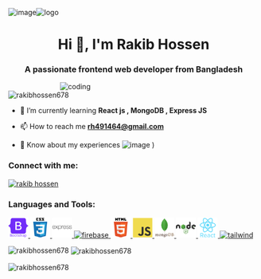 ![image](https://github.com/RakibHossen678/RakibHossen678/assets/149133972/75895cd0-8446-4a2a-beb1-7af0f8ba754d)![logo](https://i.ibb.co/Km0T9Rf/Front-end.png)
<h1 align="center">Hi 👋, I'm Rakib Hossen</h1>
<h3 align="center">A passionate frontend web developer from Bangladesh</h3>

<img align='right' alt='coding' width='400' src='https://user-images.githubusercontent.com/115187902/230700872-d5f44b85-56c7-4e27-80a4-6e2db901e60c.gif'>

<p align="left"> <img src="https://komarev.com/ghpvc/?username=rakibhossen678&label=Profile%20views&color=0e75b6&style=flat" alt="rakibhossen678" /> </p>

- 🌱 I’m currently learning **React js , MongoDB , Express JS**

- 📫 How to reach me **rh491464@gmail.com**

- 📄 Know about my experiences ![image](https://github.com/RakibHossen678/RakibHossen678/assets/149133972/2352e062-6e47-4107-a61e-8386eb2bf6e7)
)

<h3 align="left">Connect with me:</h3>
<p align="left">
<a href="https://linkedin.com/in/rakib hossen" target="blank"><img align="center" src="https://raw.githubusercontent.com/rahuldkjain/github-profile-readme-generator/master/src/images/icons/Social/linked-in-alt.svg" alt="rakib hossen" height="30" width="40" /></a>
</p>

<h3 align="left">Languages and Tools:</h3>
<p align="left flex justify-between item-center"> <a href="https://getbootstrap.com" target="_blank" rel="noreferrer"> <img src="https://raw.githubusercontent.com/devicons/devicon/master/icons/bootstrap/bootstrap-plain-wordmark.svg" alt="bootstrap" width="40" height="40"/> </a> <a href="https://www.w3schools.com/css/" target="_blank" rel="noreferrer"> <img src="https://raw.githubusercontent.com/devicons/devicon/master/icons/css3/css3-original-wordmark.svg" alt="css3" width="40" height="40"/> </a> <a href="https://expressjs.com" target="_blank" rel="noreferrer"> <img src="https://raw.githubusercontent.com/devicons/devicon/master/icons/express/express-original-wordmark.svg" alt="express" width="40" height="40"/> </a> <a href="https://firebase.google.com/" target="_blank" rel="noreferrer"> <img src="https://www.vectorlogo.zone/logos/firebase/firebase-icon.svg" alt="firebase" width="40" height="40"/> </a> <a href="https://www.w3.org/html/" target="_blank" rel="noreferrer"> <img src="https://raw.githubusercontent.com/devicons/devicon/master/icons/html5/html5-original-wordmark.svg" alt="html5" width="40" height="40"/> </a> <a href="https://developer.mozilla.org/en-US/docs/Web/JavaScript" target="_blank" rel="noreferrer"> <img src="https://raw.githubusercontent.com/devicons/devicon/master/icons/javascript/javascript-original.svg" alt="javascript" width="40" height="40"/> </a> <a href="https://www.mongodb.com/" target="_blank" rel="noreferrer"> <img src="https://raw.githubusercontent.com/devicons/devicon/master/icons/mongodb/mongodb-original-wordmark.svg" alt="mongodb" width="40" height="40"/> </a> <a href="https://nodejs.org" target="_blank" rel="noreferrer"> <img src="https://raw.githubusercontent.com/devicons/devicon/master/icons/nodejs/nodejs-original-wordmark.svg" alt="nodejs" width="40" height="40"/> </a> <a href="https://reactjs.org/" target="_blank" rel="noreferrer"> <img src="https://raw.githubusercontent.com/devicons/devicon/master/icons/react/react-original-wordmark.svg" alt="react" width="40" height="40"/> </a> <a href="https://tailwindcss.com/" target="_blank" rel="noreferrer"> <img src="https://www.vectorlogo.zone/logos/tailwindcss/tailwindcss-icon.svg" alt="tailwind" width="40" height="40"/> </a> </p>

<p><img align="left" src="https://github-readme-stats.vercel.app/api/top-langs?username=rakibhossen678&show_icons=true&locale=en&layout=compact" alt="rakibhossen678" /></p>

<p>&nbsp;<img align="center" src="https://github-readme-stats.vercel.app/api?username=rakibhossen678&show_icons=true&locale=en" alt="rakibhossen678" /></p>

<p><img align="center" src="https://github-readme-streak-stats.herokuapp.com/?user=rakibhossen678&" alt="rakibhossen678" /></p>
